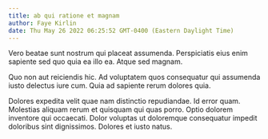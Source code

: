```yaml
---
title: ab qui ratione et magnam
author: Faye Kirlin
date: Thu May 26 2022 06:25:52 GMT-0400 (Eastern Daylight Time)
---
```

Vero beatae sunt nostrum qui placeat assumenda. Perspiciatis eius enim sapiente sed quo quia ea illo ea. Atque sed magnam.

 Quo non aut reiciendis hic. Ad voluptatem quos consequatur qui assumenda iusto delectus iure cum. Quia ad sapiente rerum dolores quia.

 Dolores expedita velit quae nam distinctio repudiandae. Id error quam. Molestias aliquam rerum et quisquam qui quas porro. Optio dolorem inventore qui occaecati. Dolor voluptas ut doloremque consequatur impedit doloribus sint dignissimos. Dolores et iusto natus.